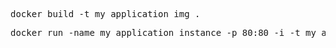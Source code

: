 <pre>docker build -t my_application_img .</pre>

<pre>docker run -name my_application_instance -p 80:80 -i -t my_application_img</pre>
